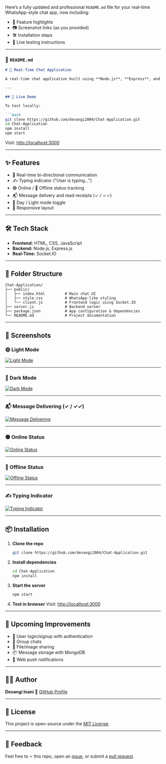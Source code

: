 Here’s a fully updated and professional `README.md` file for your real-time WhatsApp-style chat app, now including:

* 🌟 Feature highlights
* 📷 Screenshot links (as you provided)
* 🛠️ Installation steps
* 🚀 Live testing instructions

---

### 📄 `README.md`

````markdown
# 💬 Real-Time Chat Application

A real-time chat application built using **Node.js**, **Express**, and **Socket.IO**, with a modern UI inspired by **WhatsApp Web**. It supports real-time messaging, typing indicators, delivery/read receipts, online/offline user status, and a light/dark theme toggle.

---

## 🚀 Live Demo

To test locally:

```bash
git clone https://github.com/devangi2004/Chat-Application.git
cd Chat-Application
npm install
npm start
````

Visit: [http://localhost:3000](http://localhost:3000)

---

## ✨ Features

* 🔁 Real-time bi-directional communication
* ✍️ Typing indicator ("User is typing...")
* 🟢 Online / 🔴 Offline status tracking
* 📬 Message delivery and read receipts (✓ / ✓✓)
* 🌙 Day / Light mode toggle
* 📱 Responsive layout

---

## 🛠️ Tech Stack

* **Frontend:** HTML, CSS, JavaScript
* **Backend:** Node.js, Express.js
* **Real-Time:** Socket.IO

---

## 📂 Folder Structure

```
Chat-Application/
├── public/
│   ├── index.html         # Main chat UI
│   ├── style.css          # WhatsApp-like styling
│   └── client.js          # Frontend logic using Socket.IO
├── server.js              # Backend server
├── package.json           # App configuration & dependencies
└── README.md              # Project documentation
```

---

## 📸 Screenshots

### 🌞 Light Mode

[![Light Mode](https://github.com/user-attachments/assets/b310c9cf-2db2-4bf5-b858-0791ae8ebe65)](https://github.com/user-attachments/assets/b310c9cf-2db2-4bf5-b858-0791ae8ebe65)

---

### 🌙 Dark Mode

[![Dark Mode](https://github.com/user-attachments/assets/5ece8df3-4dc9-4d55-be9a-63e64145eedf)](https://github.com/user-attachments/assets/5ece8df3-4dc9-4d55-be9a-63e64145eedf)

---

### 📬 Message Delivering (✓ / ✓✓)

[![Message Delivering](https://github.com/user-attachments/assets/347e4839-ad5f-4104-9449-eb192d8017fb)](https://github.com/user-attachments/assets/347e4839-ad5f-4104-9449-eb192d8017fb)

---

### 🟢 Online Status

[![Online Status](https://github.com/user-attachments/assets/b98bf0f9-d759-412d-be0a-b8c1b5157792)](https://github.com/user-attachments/assets/b98bf0f9-d759-412d-be0a-b8c1b5157792)

---

### 🔴 Offline Status

[![Offline Status](https://github.com/user-attachments/assets/0e61589e-6105-4dfb-abe7-a164f0f32a46)](https://github.com/user-attachments/assets/0e61589e-6105-4dfb-abe7-a164f0f32a46)

---

### ✍️ Typing Indicator

[![Typing Indicator](https://github.com/user-attachments/assets/653204a3-2728-4d03-8b58-e58674a8ce12)](https://github.com/user-attachments/assets/653204a3-2728-4d03-8b58-e58674a8ce12)

---

## 📦 Installation

1. **Clone the repo**

   ```bash
   git clone https://github.com/devangi2004/Chat-Application.git
   ```

2. **Install dependencies**

   ```bash
   cd Chat-Application
   npm install
   ```

3. **Start the server**

   ```bash
   npm start
   ```

4. **Test in browser**
   Visit: [http://localhost:3000](http://localhost:3000)

---

## 📌 Upcoming Improvements

* 🔐 User login/signup with authentication
* 👥 Group chats
* 📁 File/image sharing
* 📦 Message storage with MongoDB
* 🔔 Web push notifications

---

## 👩‍💻 Author

**Devangi Inani**
🔗 [GitHub Profile](https://github.com/devangi2004)

---

## 📃 License

This project is open-source under the [MIT License](LICENSE).

---

## 🙌 Feedback

Feel free to ⭐️ this repo, open an [issue](https://github.com/devangi2004/Chat-Application/issues), or submit a [pull request](https://github.com/devangi2004/Chat-Application/pulls).

```


